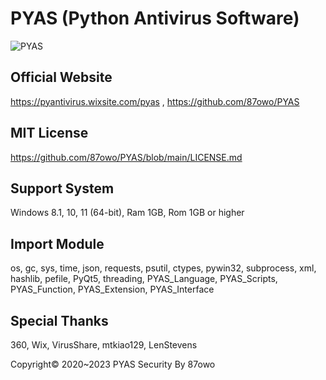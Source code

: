 # PYAS (Python Antivirus Software)
![PYAS](https://github.com/87owo/PYAS/assets/85057800/46f46cf0-dbf3-4a33-b28d-234f610f1a07)

## Official Website
https://pyantivirus.wixsite.com/pyas , 
https://github.com/87owo/PYAS

## MIT License
https://github.com/87owo/PYAS/blob/main/LICENSE.md

## Support System
Windows 8.1, 10, 11 (64-bit), Ram 1GB, Rom 1GB or higher

## Import Module
os, gc, sys, time, json, requests, psutil, ctypes, pywin32, subprocess, xml, hashlib, pefile, PyQt5, threading, PYAS_Language, PYAS_Scripts, PYAS_Function, PYAS_Extension, PYAS_Interface

## Special Thanks
360, Wix, VirusShare, mtkiao129, LenStevens

Copyright© 2020~2023 PYAS Security By 87owo
